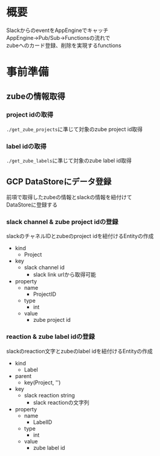 # 概要
SlackからのeventをAppEngineでキャッチ  
AppEngine->Pub/Sub->Functionsの流れで  
zubeへのカード登録、削除を実現するfunctions

# 事前準備
## zubeの情報取得
### project idの取得
`./get_zube_projects`に準じて対象のzube project id取得

### label idの取得
`./get_zube_labels`に準じて対象のzube label id取得

## GCP DataStoreにデータ登録
前項で取得したzubeの情報とslackの情報を紐付けて  
DataStoreに登録する

### slack channel & zube project idの登録
slackのチャネルIDとzubeのproject idを紐付けるEntityの作成

- kind
  - Project
- key
  - slack channel id
    - slack link urlから取得可能
- property
  - name
    - ProjectID
  - type
    - int
  - value
    - zube project id

### reaction & zube label idの登録
slackのreaction文字とzubeのlabel idを紐付けるEntityの作成

- kind
  - Label
- parent
  - key(Project, '<slack channel id>')
- key
  - slack reaction string
    - slack reactionの文字列
- property
  - name
    - LabelID
  - type
    - int
  - value
    - zube label id
    
  
  
